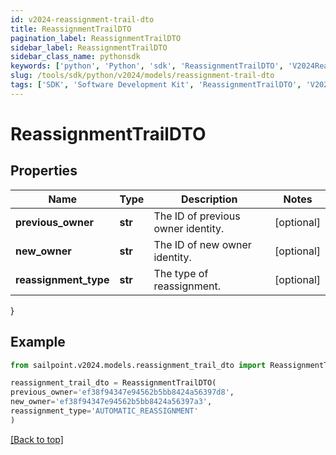 ```yaml
---
id: v2024-reassignment-trail-dto
title: ReassignmentTrailDTO
pagination_label: ReassignmentTrailDTO
sidebar_label: ReassignmentTrailDTO
sidebar_class_name: pythonsdk
keywords: ['python', 'Python', 'sdk', 'ReassignmentTrailDTO', 'V2024ReassignmentTrailDTO'] 
slug: /tools/sdk/python/v2024/models/reassignment-trail-dto
tags: ['SDK', 'Software Development Kit', 'ReassignmentTrailDTO', 'V2024ReassignmentTrailDTO']
---
```


# ReassignmentTrailDTO


## Properties

Name | Type | Description | Notes
------------ | ------------- | ------------- | -------------
**previous_owner** | **str** | The ID of previous owner identity. | [optional] 
**new_owner** | **str** | The ID of new owner identity. | [optional] 
**reassignment_type** | **str** | The type of reassignment. | [optional] 
}

## Example

```python
from sailpoint.v2024.models.reassignment_trail_dto import ReassignmentTrailDTO

reassignment_trail_dto = ReassignmentTrailDTO(
previous_owner='ef38f94347e94562b5bb8424a56397d8',
new_owner='ef38f94347e94562b5bb8424a56397a3',
reassignment_type='AUTOMATIC_REASSIGNMENT'
)

```
[[Back to top]](#) 

